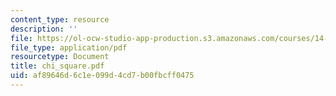 ```yaml
---
content_type: resource
description: ''
file: https://ol-ocw-studio-app-production.s3.amazonaws.com/courses/14-30-introduction-to-statistical-method-in-economics-spring-2006/af89646d6c1e099d4cd7b00fbcff0475_chi_square.pdf
file_type: application/pdf
resourcetype: Document
title: chi_square.pdf
uid: af89646d-6c1e-099d-4cd7-b00fbcff0475
---
```

